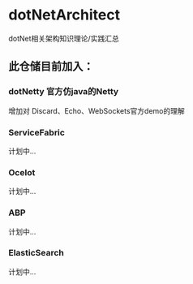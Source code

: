 # dotNetArchitect
dotNet相关架构知识理论/实践汇总

## 此仓储目前加入：
### dotNetty 官方仿java的Netty
增加对 Discard、Echo、WebSockets官方demo的理解

### ServiceFabric 
计划中...

### Ocelot 
计划中...

### ABP 
计划中...

### ElasticSearch
计划中...
